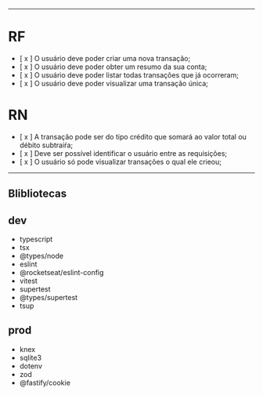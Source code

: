 
---
# RF

- [ x ] O usuário deve poder criar uma nova transação;
- [ x ] O usuário deve poder obter um resumo da sua conta;
- [ x ] O usuário deve poder listar todas transações que já ocorreram;
- [ x ] O usuário deve poder visualizar uma transação única;

# RN

- [ x ] A transação pode ser do tipo crédito que somará ao valor total ou débito subtraiŕa;
- [ x ] Deve ser possível identificar o usuário entre as requisições;
- [ x ] O usuário só pode visualizar transações o qual ele crieou;     

---
## Blibliotecas

dev  
-
  - typescript  
  - tsx  
  - @types/node  
  - eslint  
  - @rocketseat/eslint-config  
  - vitest  
  - supertest  
  - @types/supertest  
  - tsup

prod 
- 
  - knex  
  - sqlite3  
  - dotenv  
  - zod  
  - @fastify/cookie
